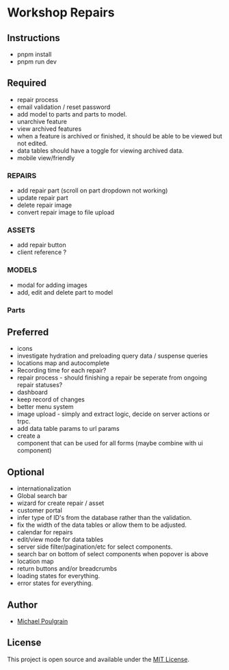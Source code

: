 # Workshop Repairs

## Instructions

- pnpm install
- pnpm run dev

## Required

- repair process
- email validation / reset password
- add model to parts and parts to model.
- unarchive feature
- view archived features
- when a feature is archived or finished, it should be able to be viewed but not edited.
- data tables should have a toggle for viewing archived data.
- mobile view/friendly

### REPAIRS

- add repair part (scroll on part dropdown not working)
- update repair part
- delete repair image
- convert repair image to file upload

### ASSETS

- add repair button
- client reference ?

### MODELS

- modal for adding images
- add, edit and delete part to model

### Parts

## Preferred

- icons
- investigate hydration and preloading query data / suspense queries
- locations map and autocomplete
- Recording time for each repair?
- repair process - should finishing a repair be seperate from ongoing repair statuses?
- dashboard
- keep record of changes
- better menu system
- image upload - simply and extract logic, decide on server actions or trpc.
- add data table params to url params
- create a <form> component that can be used for all forms (maybe combine with <Form> ui component)

## Optional

- internationalization
- Global search bar
- wizard for create repair / asset
- customer portal
- infer type of ID's from the database rather than the validation.
- fix the width of the data tables or allow them to be adjusted.
- calendar for repairs
- edit/view mode for data tables
- server side filter/pagination/etc for select components.
- search bar on bottom of select components when popover is above
- location map
- return buttons and/or breadcrumbs
- loading states for everything.
- error states for everything.

## Author

- [Michael Poulgrain](http://michael.poulgrain.com)

## License

This project is open source and available under the [MIT License](LICENSE).

